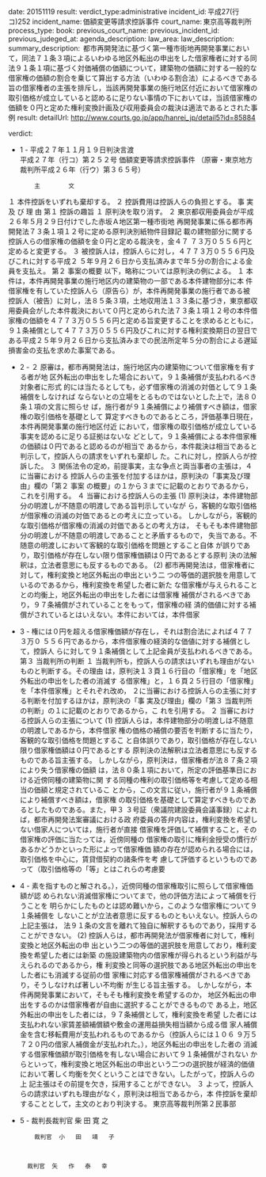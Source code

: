 
date: 20151119
result: 
verdict_type:administrative
incident_id: 平成27(行コ)252
incident_name: 価額変更等請求控訴事件
court_name: 東京高等裁判所
process_type:
book: 
previous_court_name:
previous_incident_id:
previous_judeged_at:
agenda_description: 
law_area: 
law_description: 
summary_description:  都市再開発法に基づく第一種市街地再開発事業において，同法７１条３項によるいわゆる地区外転出の申出をした借家権者に対する同法９１条１項に基づく対価補償の価額について，建築物の価額に対する一般的な借家権の価額の割合を乗じて算出する方法（いわゆる割合法）によるべきである旨の借家権者の主張を排斥し，当該再開発事業の施行地区付近において借家権の取引価格が成立していると認めるに足りない事情の下においては，当該借家権の価額を０円と定めた権利変換計画及び収用委員会の裁決は適法であるとされた事例
result: 
detailUrl: http://www.courts.go.jp/app/hanrei_jp/detail5?id=85884

verdict:

 - 1 -
平成２７年１１月１９日判決言渡  
平成２７年（行コ）第２５２号 価額変更等請求控訴事件 
（原審・東京地方裁判所平成２６年（行ウ）第３６５号） 
 
           主        文 
１ 本件控訴をいずれも棄却する。 
２ 控訴費用は控訴人らの負担とする。 
           事 実 及 び 理 由 
第１ 控訴の趣旨 
 １ 原判決を取り消す。 
２ 東京都収用委員会が平成２６年５月２９日付けでした赤坂Ａ地区第一種市街地
再開発事業に係る都市再開発法７３条１項１２号に定める原判決別紙物件目録記
載の建物部分に関する控訴人らの借家権の価額を金０円と定める裁決を，金４７
７３万０５５６円と定めると変更する。 
３ 被控訴人は，控訴人らに対し，４７７３万０５５６円及びこれに対する平成２
５年９月２６日から支払済みまで年５分の割合による金員を支払え。 
第２ 事案の概要 
   以下，略称については原判決の例による。 
 １ 本件は，本件再開発事業の施行地区内の建築物の一部である本件建物部分に本
件借家権を有していた控訴人ら（原告ら）が，本件再開発事業の施行者である被
控訴人（被告）に対し，法８５条３項，土地収用法１３３条に基づき，東京都収
用委員会がした本件裁決において０円と定められた法７３条１項１２号の本件借
家権の価額を４７７３万０５５６円と定める旨変更することを求めるとともに，
９１条補償として４７７３万０５５６円及びこれに対する権利変換期日の翌日で
ある平成２５年９月２６日から支払済みまでの民法所定年５分の割合による遅延
損害金の支払を求めた事案である。 
 - 2 -
２ 原審は，都市再開発法は，施行地区内の建築物について借家権を有する者が地
区外転出の申出をした場合において，９１条補償が支払われるべき対象者に形式
的には当たるとしても，必ず借家権の消滅の対価として９１条補償をしなければ
ならないとの立場をとるものではないとした上で，法８０条１項の文言に照らせ
ば，施行者が９１条補償により補償すべき額は，借家権の取引価格を基礎として
算定すべきものであるところ，評価基準日現在，本件再開発事業の施行地区付近
において，借家権の取引価格が成立している事実を認めるに足りる証拠はないな
どとして，９１条補償による本件借家権の価額は０円であると認めるのが相当で
あるから，本件裁決は相当であると判示して，控訴人らの請求をいずれも棄却し
た。これに対し，控訴人らが控訴した。 
 ３ 関係法令の定め，前提事実，主な争点と両当事者の主張は，４に当審における
控訴人らの主張を付加するほかは，原判決の「事実及び理由」欄の「第２ 事案
の概要」の１から３までに記載のとおりであるから，これを引用する。 
 ４ 当審における控訴人らの主張 
 (1) 原判決は，本件建物部分の明渡しが不随意の明渡しである旨判示していなが
ら，客観的な取引価格が借家権の消滅の対価であるとの考えに立っている。 
しかしながら，客観的な取引価格が借家権の消滅の対価であるとの考え方は，
そもそも本件建物部分の明渡しが不随意の明渡しであることと矛盾するもので，
失当である。不随意の明渡しにおいて客観的な取引価格を問題とすること自体
が誤りであり，取引価格が存在しない限り借家権価額は０円であるとする原判
決の法解釈は，立法者意思にも反するものである。 
(2) 都市再開発法は，借家権者に対して，権利変換と地区外転出の申出という二
つの等価的選択肢を用意しているのであるから，権利変換を希望した者に新た
な借家権が与えられることとの均衡上，地区外転出の申出をした者には借家権
補償がされるべきであり，９７条補償がされていることをもって，借家権の経
済的価値に対する補償がされているとはいえない。本件においては，本件借家
 - 3 -
権には０円を超える借家権価額が存在し，それは割合法によれば４７７３万０
５５６円であるから，本件借家権の経済的な価値に対する補償として，控訴人
らに対して９１条補償として上記金員が支払われるべきである。 
第３ 当裁判所の判断 
 １ 当裁判所も，控訴人らの請求はいずれも理由がないものと判断する。その理由
は，原判決１３頁１６行目の「借家権」を「地区外転出の申出をした者の消滅す
る借家権」と，１６頁２５行目の「借家権」を「本件借家権」とそれぞれ改め，
２に当審における控訴人らの主張に対する判断を付加するほかは，原判決の「事
実及び理由」欄の「第３ 当裁判所の判断」の１に記載のとおりであるから，こ
れを引用する。 
 ２ 当審における控訴人らの主張について 
  (1) 控訴人らは，本件建物部分の明渡しは不随意の明渡しであるから，本件借家
権の価格の補償の要否を判断するに当たり，客観的な取引価格を問題とするこ
と自体誤りであり，取引価格が存在しない限り借家権価額は０円であるとする
原判決の法解釈は立法者意思にも反するものである旨主張する。 
   しかしながら，原判決は，借家権者が法８７条２項により失う借家権の価額
は，法８０条１項において，所定の評価基準日における近傍同種の建築物に関
する同種の権利の取引価格等を考慮して定める相当の価額と規定されているこ
とから，この文言に従い，施行者が９１条補償により補償すべき額は，借家権
の取引価格を基礎として算定すべきものであるとしたものである。また，甲３
３号証（衆議院建設委員会議事録）によれば，都市再開発法案審議における政
府委員の答弁内容は，権利変換を希望しない借家人については，施行者が直接
借家権を評価して補償すること，その借家権の評価に当たっては，近傍同種の
借家権の取引に権利金授受の慣行があるかどうかといった形によって借家権価
額の存在が認められる場合には，取引価格を中心に，賃貸借契約の諸条件を考
慮して評価するというものであって（取引価格等の「等」とはこれらの考慮要
 - 4 -
素を指すものと解される。），近傍同種の借家権取引に照らして借家権価額が認
められない消滅借家権についてまで，他の評価方法によって補償を行うことを
明らかにしたものとは認め難いから，このような借家権について９１条補償を
しないことが立法者意思に反するものともいえない。控訴人らの上記主張は，
法９１条の文言を離れて独自に解釈するものであり，採用することができない。 
  (2) 控訴人らは，都市再開発法が借家権者に対して，権利変換と地区外転出の申
出という二つの等価的選択肢を用意しており，権利変換を希望した者には新築
の施設建築物内の借家権が得られるという利益が与えられるのであるから，権
利変換と同等の選択肢である地区外転出の申出をした者にも消滅する従前の借
家権に対応する借家権補償がされるべきであり，そうしなければ著しい不均衡
が生じる旨主張する。 
しかしながら，本件再開発事業において，そもそも権利変換を希望するのか，
地区外転出の申出をするのかは借家権者が自由に選択することができるもので
ある上，地区外転出の申出をした者には，９７条補償として，権利変換を希望
した者には支払われない家賃差額補償額や敷金の運用益損失相当額から成る借
家人補償金を含む移転費用が支払われるものであるから（控訴人らには１０６
９万５７２０円の借家人補償金が支払われた。），地区外転出の申出をした者の
消滅する借家権価額が取引価格を有しない場合において９１条補償がされない
からといって，権利変換と地区外転出の申出という二つの選択肢が経済的価値
において著しく均衡を欠くということはできない。したがって，控訴人らの上
記主張はその前提を欠き，採用することができない。 
 ３ よって，控訴人らの請求はいずれも理由がなく，原判決は相当であるから，本
件控訴を棄却することとして，主文のとおり判決する。 
    東京高等裁判所第２民事部 
  
 
 - 5 -
裁判長裁判官  柴   田   寛   之 
 
 
 
           裁判官  小   田   靖   子 
 
 
 
         裁判官  矢   作   泰   幸 

                    